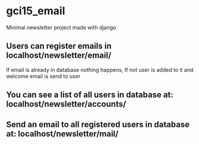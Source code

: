 # gci15_email
Minimal newsletter project made with django

Users can register emails in localhost/newsletter/email/ 
---------------------------------------------------------
If email is already in database nothing happens,
If not user is added to it and welcome email is send to user  

You can see a list of all users in database at: localhost/newsletter/accounts/  
------------------------------------------------------------------------------------
Send an email to all registered users in database at: localhost/newsletter/mail/
------------------------------------------------------------------------------------
